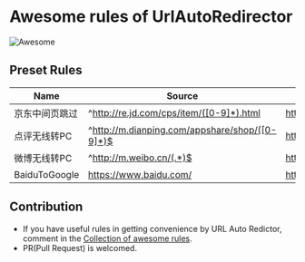 # Awesome rules of UrlAutoRedirector

![Awesome](https://cdn.rawgit.com/sindresorhus/awesome/d7305f38d29fed78fa85652e3a63e154dd8e8829/media/badge.svg)

## Preset Rules

| Name | Source | Destination | RegExp |
|------|--------|-------------|--------|
| 京东中间页跳过 | ^http://re.jd.com/cps/item/([0-9]*).html | http://item.jd.com/$1.html | :heavy_check_mark: |
| 点评无线转PC | ^http://m.dianping.com/appshare/shop/([0-9]*)$ | http://www.dianping.com/shop/$1 | :heavy_check_mark: |
| 微博无线转PC | ^http://m.weibo.cn/(.*)$ | http://weibo.com/$1 | :heavy_check_mark: |
| BaiduToGoogle | https://www.baidu.com/ | https://www.google.com/ | |

## Contribution

* If you have useful rules in getting convenience by URL Auto Redictor, comment in the [Collection of awesome rules](https://github.com/UrlAutoRedirector/UrlAutoRedirector/issues/17).
* PR(Pull Request) is welcomed.
